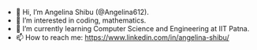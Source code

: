 - 👋 Hi, I’m Angelina Shibu (@Angelina612).
- 👀 I’m interested in coding, mathematics.
- 🌱 I’m currently learning Computer Science and Engineering at IIT Patna.
- 📫 How to reach me: https://www.linkedin.com/in/angelina-shibu/
<!---
Angelina612/Angelina612 is a ✨ special ✨ repository because its `README.md` (this file) appears on your GitHub profile.
You can click the Preview link to take a look at your changes.
--->
